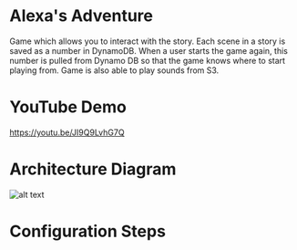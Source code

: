 # Alexa's Adventure
Game which allows you to interact with the story. Each scene in a story is saved as a number in DynamoDB. When a user starts the game again, this number is pulled from Dynamo DB so that the game knows where to start playing from. Game is also able to play sounds from S3. 

# YouTube Demo
https://youtu.be/JI9Q9LvhG7Q

# Architecture Diagram
![alt text](https://s3.amazonaws.com/media-p.slid.es/uploads/783361/images/4299080/Web_App_Reference_Architecture__1_.png)

# Configuration Steps 
